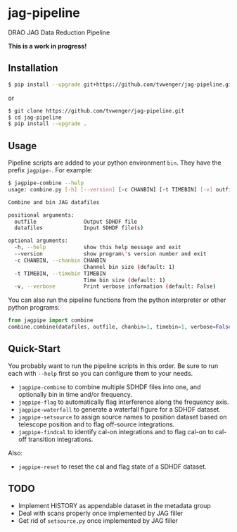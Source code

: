 # jag-pipeline
DRAO JAG Data Reduction Pipeline

**This is a work in progress!**

## Installation
```bash
$ pip install --upgrade git+https://github.com/tvwenger/jag-pipeline.git
```
or
```bash
$ git clone https://github.com/tvwenger/jag-pipeline.git
$ cd jag-pipeline
$ pip install --upgrade .
```

## Usage
Pipeline scripts are added to your python environment `bin`. They have the prefix `jagpipe-`.
For example:
```bash
$ jagpipe-combine --help
usage: combine.py [-h] [--version] [-c CHANBIN] [-t TIMEBIN] [-v] outfile datafiles [datafiles ...]

Combine and bin JAG datafiles

positional arguments:
  outfile               Output SDHDF file
  datafiles             Input SDHDF file(s)

optional arguments:
  -h, --help            show this help message and exit
  --version             show program\'s version number and exit
  -c CHANBIN, --chanbin CHANBIN
                        Channel bin size (default: 1)
  -t TIMEBIN, --timebin TIMEBIN
                        Time bin size (default: 1)
  -v, --verbose         Print verbose information (default: False)
```

You can also run the pipeline functions from the python interpreter or other python
programs:

```python
from jagpipe import combine
combine.combine(datafiles, outfile, chanbin=1, timebin=1, verbose=False)
```

## Quick-Start

You probably want to run the pipeline scripts in this order. Be sure to run each with `--help`
first so you can configure them to your needs.

* `jagpipe-combine` to combine multiple SDHDF files into one, and optionally bin in time and/or frequency.
* `jagpipe-flag` to automatically flag interference along the frequency axis.
* `jagpipe-waterfall` to generate a waterfall figure for a SDHDF dataset.
* `jagpipe-setsource` to assign source names to position dataset based on telescope position and to flag off-source integrations.
* `jagpipe-findcal` to identify cal-on integrations and to flag cal-on to cal-off transition integrations.

Also:

* `jagpipe-reset` to reset the cal and flag state of a SDHDF dataset.

## TODO
* Implement HISTORY as appendable dataset in the metadata group
* Deal with scans properly once implemented by JAG filler
* Get rid of `setsource.py` once implemented by JAG filler